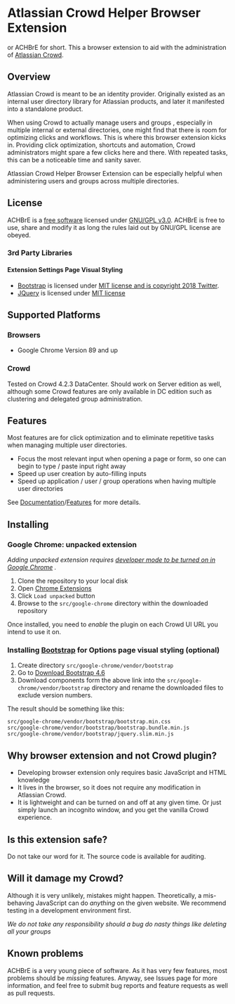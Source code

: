 # Atlassian Crowd Helper Browser Extension

or ACHBrE for short. This a browser extension to aid with the administration
of [Atlassian Crowd](https://www.atlassian.com/software/crowd).

## Overview

Atlassian Crowd is meant to be an identity provider. Originally existed as an internal user directory library for
Atlassian products, and later it manifested into a standalone product.

When using Crowd to actually manage users and groups , especially in multiple internal or external directories, one
might find that there is room for optimizing clicks and workflows. This is where this browser extension kicks in.
Providing click optimization, shortcuts and automation, Crowd administrators might spare a few clicks here and there.
With repeated tasks, this can be a noticeable time and sanity saver.

Atlassian Crowd Helper Browser Extension can be especially helpful when administering users and groups across multiple
directories.

## License

ACHBrE is a [free software](http://www.gnu.org/licenses/quick-guide-gplv3.html) licensed
under [GNU/GPL v3.0](LICENSE.md). ACHBrE is free to use, share and modify it as long the rules laid out by
GNU/GPL license are obeyed.

### 3rd Party Libraries

#### Extension Settings Page Visual Styling

* [Bootstrap](https://getbootstrap.com) is licensed
  under [MIT license and is copyright 2018 Twitter](https://getbootstrap.com/docs/4.0/about/license/).
* [JQuery](https://jquery.org/) is licensed under [MIT license](https://jquery.org/license/)

## Supported Platforms

### Browsers

* Google Chrome Version 89 and up

### Crowd

Tested on Crowd 4.2.3 DataCenter. Should work on Server edition as well, although some Crowd features are only available
in DC edition such as clustering and delegated group administration.

## Features
Most features are for click optimization and to eliminate repetitive tasks when managing multiple user directories.

* Focus the most relevant input when opening a page or form, so one can begin to type / paste input right away
* Speed up user creation by auto-filling inputs
* Speed up application / user / group operations when having multiple user directories

See [Documentation](documentation/index.md)/[Features](documentation/features/index.md) for more details.

## Installing

### Google Chrome: unpacked extension

*Adding unpacked extension
requires [developer mode to be turned on in Google Chrome](https://developer.chrome.com/docs/extensions/mv2/faq/#:~:text=You%20can%20start%20by%20turning,a%20packaged%20extension%2C%20and%20more.)
.*

1. Clone the repository to your local disk
1. Open [Chrome Extensions](chrome://extensions)
1. Click ```Load unpacked``` button
1. Browse to the ```src/google-chrome``` directory within the downloaded repository

Once installed, you need to *enable* the plugin on each Crowd UI URL you intend to use it on.

### Installing [Bootstrap](https://getbootstrap.com) for Options page visual styling (optional)

1. Create directory ```src/google-chrome/vendor/bootstrap```
1. Go to [Download Bootstrap 4.6](https://getbootstrap.com/docs/4.6/getting-started/introduction/)
1. Download components form the above link into the ```src/google-chrome/vendor/bootstrap``` directory
   and rename the downloaded files to exclude version numbers.
   
The result should be something like this:
```
src/google-chrome/vendor/bootstrap/bootstrap.min.css
src/google-chrome/vendor/bootstrap/bootstrap.bundle.min.js
src/google-chrome/vendor/bootstrap/jquery.slim.min.js
```

## Why browser extension and not Crowd plugin?

* Developing browser extension only requires basic JavaScript and HTML knowledge
* It lives in the browser, so it does not require any modification in Atlassian Crowd.
* It is lightweight and can be turned on and off at any given time. Or just simply launch an incognito window, and you
  get the vanilla Crowd experience.

## Is this extension safe?

Do not take our word for it. The source code is available for auditing.

## Will it damage my Crowd?

Although it is very unlikely, mistakes might happen. Theoretically, a mis-behaving JavaScript can do *anything* on the
given website. We recommend testing in a development environment first.

*We do not take any responsibility should a bug do nasty things like deleting all your groups*

## Known problems

ACHBrE is a very young piece of software. As it has very few features, most problems should be *missing* features.
Anyway, see Issues page for more information, and feel free to submit bug reports and feature requests as well as pull
requests.
